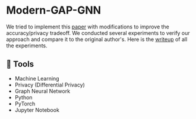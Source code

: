 # Modern-GAP-GNN

We tried to implement this <a href="https://arxiv.org/abs/2203.00949">paper</a> with modifications to improve the accuracy/privacy tradeoff. We conducted several experiments to verify our approach and compare it to the original author's. Here is the <a href="https://github.com/ComputationTime/Modern-GAP-GNN/blob/main/Report.pdf">writeup</a> of all the experiments. 

## 🧰 Tools


- Machine Learning
- Privacy (Differential Privacy)
- Graph Neural Network
- Python
- PyTorch
- Jupyter Notebook
